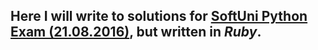 ## Here I will write to solutions for [SoftUni Python Exam (21.08.2016)](https://judge.softuni.bg/Contests/273/Python-Programming-Exam-21-August-2016), but written in *Ruby*.